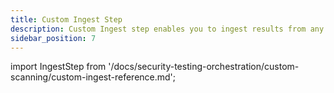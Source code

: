 ```yaml
---
title: Custom Ingest Step
description: Custom Ingest step enables you to ingest results from any third-party scanner
sidebar_position: 7
---
```


import IngestStep from '/docs/security-testing-orchestration/custom-scanning/custom-ingest-reference.md';

<IngestStep name="custom-ingest" />